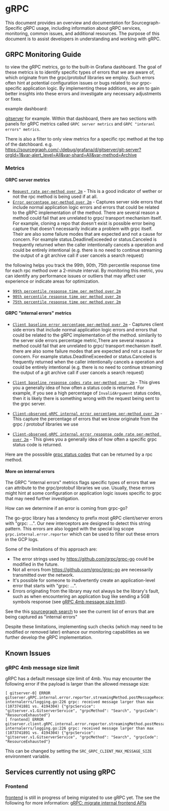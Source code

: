 # gRPC

This document provides an overview and documentation for Sourcegraph-Specific gRPC usage, including information about gRPC services, monitoring, common issues, and additional resources. The purpose of this document is to assist developers in understanding and working with gRPC.

## GRPC Monitoring Guide

to view the gRPC metrics, go to the built-in Grafana dashboard. The goal of these metrics is to identify specific types of errors that we are aware of, which originate from the grpc/protobuf libraries we employ. Such errors often hint at potential configuration issues or bugs related to our grpc-specific application logic. By implementing these additions, we aim to gain better insights into these errors and investigate any necessary adjustments or fixes.

example dashboard:

[gitserver](https://sourcegraph.com/-/debug/grafana/d/gitserver/git-server?orgId=1) for example. Within that dashboard, there are two sections with panels for gRPC metrics called `GRPC server metrics` and `GRPC "interanl errors" metrics`.

There is also a filter to only view metrics for a specific rpc method at the top of the datchboard. e.g. https://sourcegraph.com/-/debug/grafana/d/gitserver/git-server?orgId=1&var-alert_level=All&var-shard=All&var-method=Archive

### Metrics

#### GRPC server metrics

- [`Request rate per-method over 2m`](https://sourcegraph.com/-/debug/grafana/d/gitserver/git-server?viewPanel=100701&orgId=1&var-alert_level=All&var-shard=All) - This is a good indicator of wether or not the rpc method is being used if at all.
- [`Error percentage per-method over 2m`](https://sourcegraph.com/-/debug/grafana/d/gitserver/git-server?viewPanel=100711&orgId=1&var-alert_level=All&var-shard=All) - Captures server side errors that include normal application logic errors and errors that could be related to the gRPC implementation of the method. There are several reason a method could fail that are unrelated to grpc/ transport mechanism itself. For example, cloning a repo that doesn't exist is possible error being capture that doesn't necessarily indicate a problem with grpc itself. Their are also some failure modes that are expected and not a cause for concern. For example status.DeadlineExceeded or status.Canceled is frequently returned when the caller intentionally cancels a operation and could be entirely intentional (e.g. there is no need to continue streaming the output of a git archive call if user cancels a search request)

the following helps you track the 99th, 90th, 75th percentile response time for each rpc method over a 2-minute interval. By monitoring this metric, you can identify any performance issues or outliers that may affect user experience or indicate areas for optimization.

- [`99th percentile response time per method over 2m`](https://sourcegraph.com/-/debug/grafana/d/gitserver/git-server?viewPanel=100720&orgId=1&var-alert_level=All&var-shard=All)
- [`90th percentile response time per method over 2m`](https://sourcegraph.com/-/debug/grafana/d/gitserver/git-server?viewPanel=100721&orgId=1&var-alert_level=All&var-shard=All)
- [`75th percentile response time per method over 2m`](https://sourcegraph.com/-/debug/grafana/d/gitserver/git-server?viewPanel=100722&orgId=1&var-alert_level=All&var-shard=All)

#### GRPC "internal errors" metrics

- [`Client baseline error percentage per-method over 2m`](https://sourcegraph.com/-/debug/grafana/d/gitserver/git-server?viewPanel=100801&orgId=1&var-alert_level=All&var-shard=All) - Captures client side errors that include normal application logic errors and errors that could be related to the gRPC implementation of the method. similarily to the server side errors percentage metric,There are several reason a method could fail that are unrelated to grpc/ transport mechanism itself. there are also some failure modes that are expected and not a cause for concern. For example status.DeadlineExceeded or status.Canceled is frequently returned when the caller intentionally cancels a operation and could be entirely intentional (e.g. there is no need to continue streaming the output of a git archive call if user cancels a search request)

- [`Client baseline response codes rate per-method over 2m`](https://sourcegraph.com/-/debug/grafana/d/gitserver/git-server?viewPanel=100802&orgId=1&var-alert_level=All&var-shard=All) - This gives you a generally idea of how often a status code is returned. For example, if you see a high percentage of `InvalidArgument` status codes, then it is likely there is something wrong with the request being sent to the grpc server.

- [`Client-observed gRPC internal error percentage per-method over 2m`](https://sourcegraph.com/-/debug/grafana/d/gitserver/git-server?viewPanel=100811&orgId=1&var-alert_level=All&var-shard=All) - This capture the percentage of errors that we know originate from the grpc / protobuf libraries we use
- [`Client-observed gRPC internal error response code rate per-method over 2m`](https://sourcegraph.com/-/debug/grafana/d/gitserver/git-server?viewPanel=100812&orgId=1&var-alert_level=All&var-shard=All) - This gives you a generally idea of how often a specific grpc status code is returned.

Here are the posssible [grpc status codes](https://grpc.github.io/grpc/core/md_doc_statuscodes.html) that can be returned by a rpc method.

#### More on internal errors

The GRPC "internal errors" metrics flags specific types of errors that we can attribute to the grpc/protobuf libraries we use. Usually, these errors might hint at some configuration or application logic issues specific to grpc that may need further investigation.

How can we determine if an error is coming from grpc-go?

The go-grpc library has a tendency to prefix most gRPC client/server errors with "grpc: ...". Our new interceptors are designed to detect this string pattern. This errors are also logged with the special log scope `grpc.internal.error.reporter` which can be used to filter out these errors in the GCP logs.

Some of the limitations of this approach are:

- The error strings used by https://github.com/grpc/grpc-go could be modified in the future.
- Not all errors from https://github.com/grpc/grpc-go are necessarily transmitted over the network.
- It's possible for someone to inadvertently create an application-level error that starts with "grpc: ...".
- Errors originating from the library may not always be the library's fault, such as when encountering an application bug like sending a 5GB symbols response (see [gRPC 4mb message size limit](#grpc-4mb-message-size-limit)).

See the this [sourcegraph search](https://sourcegraph.com/github.com/sourcegraph/sourcegraph@7d573eeef696d3f5422e49ad9b64584c3c972c18/-/blob/internal/grpc/internalerrs/common.go?L160-166) to see the current list of errors that are being captured as "internal errors"

Despite these limitations, implementing such checks (which may need to be modified or removed later) enhance our monitoring capabilities as we further develop the gRPC implementation.

## Known Issues

### gRPC 4mb message size limit

gRPC has a default message size limit of 4mb. You may encounter the following error if the payload is larger than the allowed message size:

```
[ gitserver-0] ERROR gitserver.gRPC.internal.error.reporter.streamingMethod.postMessageReceive internalerrs/logging.go:226 grpc: received message larger than max (1073741881 vs. 4194304) {"grpcService": "gitserver.v1.GitserverService", "grpcMethod": "Search", "grpcCode": "ResourceExhausted"}
[ frontend] ERROR gitserver.client.gRPC.internal.error.reporter.streamingMethod.postMessageReceive internalerrs/logging.go:226 grpc: received message larger than max (1073741891 vs. 4194304) {"grpcService": "gitserver.v1.GitserverService", "grpcMethod": "Search", "grpcCode": "ResourceExhausted"}
```

This can be changed by setting the `SRC_GRPC_CLIENT_MAX_MESSAGE_SIZE` environment variable.

## Services currently not using gRPC

### Frontend

[frontend](https://sourcegraph.com/github.com/sourcegraph/sourcegraph/-/tree/cmd/frontend/README.md) is still in progress of being migrated to use gRPC yet. The see the following for more information: [gRPC: migrate internal frontend APIs](https://github.com/sourcegraph/sourcegraph/issues/46525)
